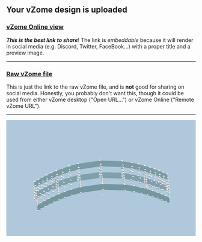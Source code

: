 ## Your vZome design is uploaded

### [vZome Online view][embed]

***This is the best link to share***!  The link is *embeddable* because it will render in social media (e.g. Discord, Twitter, FaceBook...) with a proper title and a preview image.

---

### [Raw vZome file][raw]

This is just the link to the raw vZome file, and is **not** good for
sharing on social media.
Honestly, you probably don't want this, though it could be used from either
vZome desktop ("Open URL...") or vZome Online ("Remote vZome URL").

---

![Image](<Elliptical-Paraboloid-Frame.png>)


[embed]: <https://vzome.com/app/embed.py?url=https://raw.githubusercontent.com/John-Kostick/vzome-sharing/main/2021/07/22/23-03-17-Elliptical-Paraboloid-Frame/Elliptical-Paraboloid-Frame.vZome>
[raw]: <https://raw.githubusercontent.com/John-Kostick/vzome-sharing/main/2021/07/22/23-03-17-Elliptical-Paraboloid-Frame/Elliptical-Paraboloid-Frame.vZome>
